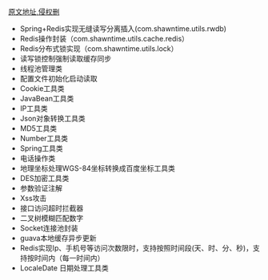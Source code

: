 
   [原文地址,侵权删](https://github.com/shawntime/shawn-com.atguigu.common-utils)

* Spring+Redis实现无缝读写分离插入(com.shawntime.utils.rwdb)
* Redis操作封装（com.shawntime.utils.cache.redis）
* Redis分布式锁实现（com.shawntime.utils.lock）
* 读写锁控制强制读取缓存同步
* 线程池管理类
* 配置文件初始化启动读取
* Cookie工具类
* JavaBean工具类
* IP工具类
* Json对象转换工具类
* MD5工具类
* Number工具类
* Spring工具类
* 电话操作类
* 地理坐标处理WGS-84坐标转换成百度坐标工具类
* DES加密工具类
* 参数验证注解
* Xss攻击
* 接口访问超时拦截器
* 二叉树模糊匹配数字
* Socket连接池封装
* guava本地缓存异步更新
* Redis实现Ip、手机号等访问次数限时，支持按照时间段(天、时、分、秒)，支持按时间内（每一时间内）
* LocaleDate 日期处理工具类
